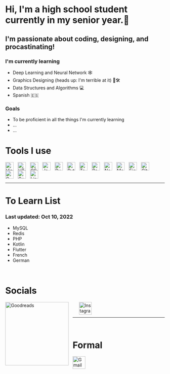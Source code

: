 # Hi, I'm a high school student currently in my senior year.📜

## I'm passionate about coding, designing, and procastinating!

### I'm currently learning 
- Deep Learning and Neural Network 🕸️
- Graphics Designing (heads up: I'm terrible at it) 👨🛠
- Data Structures and Algorithms 💻
- Spanish 🇪🇸

### Goals

- To be proficient in all the things I'm currently learning
- ...
- ...

# Tools I use

<img align="left" alt="Visual Studio Code" width="26px" src="https://cdn.jsdelivr.net/gh/devicons/devicon/icons/vscode/vscode-original.svg" style="padding-right:10px;" />
<img align="left" alt="HTML5" width="26px" src="https://cdn.jsdelivr.net/gh/devicons/devicon/icons/html5/html5-original.svg" style="padding-right:10px;" />
<img align="left" alt="CSS3" width="26px" src="https://cdn.jsdelivr.net/gh/devicons/devicon/icons/css3/css3-original.svg" style="padding-right:10px;" />
<img align="left" alt="JavaScript" width="26px" src="https://cdn.jsdelivr.net/gh/devicons/devicon/icons/javascript/javascript-original.svg" style="padding-right:10px;" />
<img align="left" alt="Rust" width="26px" src="https://cdn.jsdelivr.net/gh/devicons/devicon/icons/rust/rust-plain.svg" style="padding-right:10px;"/>
<img align="left" alt="Python" width="26px" src="https://cdn.jsdelivr.net/gh/devicons/devicon/icons/python/python-original.svg" style="padding-right:10px;"/>
<img align="left" alt="Tensorflow" width="26px" src="https://cdn.jsdelivr.net/gh/devicons/devicon/icons/tensorflow/tensorflow-original.svg" style="padding-right:10px"/>
<img align="left" alt="React" width="26px" src="https://cdn.jsdelivr.net/gh/devicons/devicon/icons/react/react-original.svg" style="padding-right:10px;" />
<img align="left" alt="Node.js" width="26px" src="https://cdn.jsdelivr.net/gh/devicons/devicon/icons/nodejs/nodejs-original.svg" style="padding-right:10px;" />
<img align="left" alt="MongoDB" width="26px" src="https://cdn.jsdelivr.net/gh/devicons/devicon/icons/mongodb/mongodb-original.svg" style="padding-right:10px;" />
<img align="left" alt="Figma" width="26px" src="https://cdn.jsdelivr.net/gh/devicons/devicon/icons/figma/figma-original.svg" style="padding-right:10px;"/>
<img align="left" alt="Git" width="26px" src="https://cdn.jsdelivr.net/gh/devicons/devicon/icons/git/git-original.svg" style="padding-right:10px;" />
<img align="left" alt="C" width="26px" src="https://cdn.jsdelivr.net/gh/devicons/devicon/icons/c/c-original.svg"
style="padding-right:10px;"/>
<img align="left" alt="C++" width="26px" src="https://cdn.jsdelivr.net/gh/devicons/devicon/icons/cplusplus/cplusplus-original.svg"
style="padding-right:10px;"/>
<img align="left" alt="Linux" width="26px" src="https://cdn.jsdelivr.net/gh/devicons/devicon/icons/linux/linux-original.svg"
style="padding-right:10px;"/>

<br />
<br />
<br/>

---

# To Learn List
### Last updated: Oct 10, 2022
- MySQL
- Redis
- PHP
- Kotlin
- Flutter
- French
- German


<br />

# Socials

[<img align="left" alt="Goodreads" width="200px" src="https://upload.wikimedia.org/wikipedia/commons/1/1a/Goodreads_logo.svg" style="padding-right:10px;"/>][goodreads]
[<img align="left" alt="Instagram" width="40px" src="https://static.wikia.nocookie.net/logopedia/images/0/09/Discord_Former_Icon.svg/revision/latest?cb=20201109094951" style="padding-left:20px;"/>][discord]

<br />
<br />

---

<br />

# Formal
[<img align="left" alt="Gmail" width = "40px" src="https://upload.wikimedia.org/wikipedia/commons/thumb/7/7e/Gmail_icon_%282020%29.svg/512px-Gmail_icon_%282020%29.svg.png" style="padding-right:10px;"/>](mailto:saradgaihre19@gmail.com)

[goodreads]: https://www.goodreads.com/user/show/125508043-crox-x
[discord]: https://www.discordapp.com/users/432483076145414145